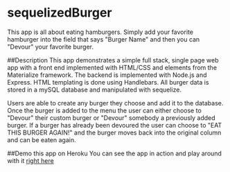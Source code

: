 # sequelizedBurger
This app is all about eating hamburgers. Simply add your favorite hamburger into the field that says "Burger Name" and then you can "Devour" your favorite burger.

##Description
This app demonstrates a simple full stack, single page web app with a front end implemented with HTML/CSS and elements from the Materialize framework. The backend is implemented with Node.js and Express. HTML templating is done using Handlebars. All burger data is stored in a mySQL database and manipulated with sequelize. 

Users are able to create any burger they choose and add it to the database. Once the burger is added to the menu the user can either choose to "Devour" their custom burger or "Devour" somebody a previously added burger. If a burger has already been devoured the user can choose to "EAT THIS BURGER AGAIN!" and the burger moves back into the original column and can be eaten again. 

##Demo this app on Heroku
You can see the app in action and play around with it [right here](https://damp-earth-46730.herokuapp.com/)